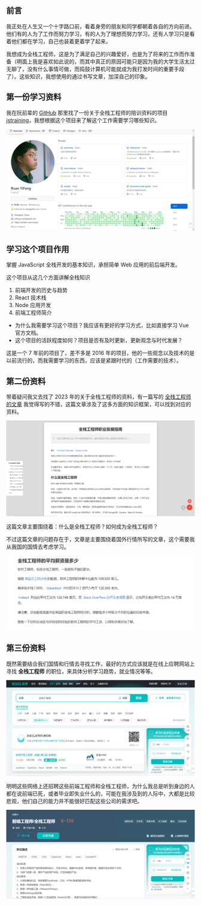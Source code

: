 ## 前言

我正处在人生又一个十字路口前，看着身旁的朋友和同学都朝着各自的方向前进。他们有的人为了工作而努力学习，有的人为了理想而努力学习，还有人学习只是看着他们都在学习，自己也装着更着学了起来。

我想成为全栈工程师，这是为了满足自己的兴趣爱好，也是为了将来的工作而作准备（明面上我是喜欢如此说的，而其中真正的原因可能只是因为我的大学生活太过无聊了，没有什么事情可做，而捣鼓计算机可能就成为我打发时间的重要手段了）。这些知识，我想使用的通过书写文章，加深自己的印象。

## 第一份学习资料

我在阮前辈的 [GitHub](https://github.com/ruanyf/) 那里找了一份关于全栈工程师的陪训资料的项目 [jstraining](https://github.com/ruanyf/jstraining)，我想根据这个项目来了解这个工作需要学习哪些知识。

![阮一峰的GitHub主页](../../../../附件/Pasted%20image%2020231124140939.png "阮一峰的GitHub主页")

## 学习这个项目作用

掌握 JavaScript 全栈开发的基本知识，承担简单 Web 应用的前后端开发。

这个项目从这几个方面讲解全栈知识

1. 前端开发的历史与趋势
2. React 技术栈
3. Node 应用开发
4. 前端工程师简介

- 为什么我需要学习这个项目？我应该有更好的学习方式，比如直接学习 Vue 官方文档。
- 这个项目的活跃程度如何？项目是否有及时更新，更新观念与时代发展？

这是一个 7 年前的项目了，差不多是 2016 年的项目，他的一些观念以及技术的是以前流行的，而我需要学习的东西，应该是紧跟时代的（工作需要的技术）。

## 第二份资料

带着疑问我又去找了 2023 年的关于全栈工程师的资料，有一篇写的 [全栈工程师的文章](https://www.freecodecamp.org/chinese/news/full-stack-engineer-career-guide/) 我觉得写的不错，这篇文章涉及了这多方面的知识框架，可以找到对应的资料。

![全栈工程师职业发展指南](../../../../附件/Pasted%20image%2020231124153412.png "全栈工程师职业发展指南")

这篇文章主要围绕着：什么是全栈工程师？如何成为全栈工程师？

不过这篇文章的问题存在于，文章是主要围绕着国外行情所写的文章，这个需要我从我国的国情去考虑学习。

![全栈工程师平均工资水平图片](../../../../附件/Pasted%20image%2020231124154557.png "全栈工程师平均工资水平图片")

## 第三份资料

既然需要结合我们国情和行情去寻找工作，最好的方式应该就是在线上应聘网站上寻找 **全栈工程师** 的职位，来具体分析学习趋势，就业情况等等。

![Boss 应聘上搜索全栈工程师图片](../../../../附件/Pasted%20image%2020231124154922.png "Boss 应聘上搜索全栈工程师图片")

明明这些网络上还招聘这些前端工程师和全栈工程师，为什么我总是听到身边的人都在说前端已死，或者毕业即失业什么的，可能在我涉及到的人际中，大都是比较悲观，他们自己的能力并不能很好匹配这些公司的需求吧。

![全栈工程师的具体情况](../../../../附件/Pasted%20image%2020231124155219.png "全栈工程师的具体情况")
